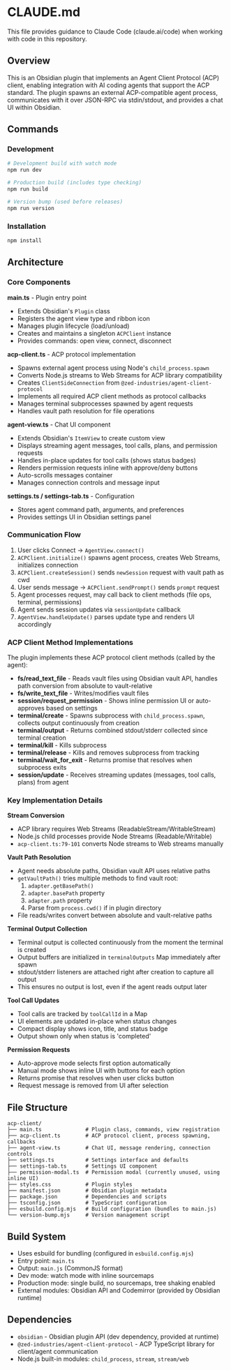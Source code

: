 # CLAUDE.md

This file provides guidance to Claude Code (claude.ai/code) when working with code in this repository.

## Overview

This is an Obsidian plugin that implements an Agent Client Protocol (ACP) client, enabling integration with AI coding agents that support the ACP standard. The plugin spawns an external ACP-compatible agent process, communicates with it over JSON-RPC via stdin/stdout, and provides a chat UI within Obsidian.

## Commands

### Development
```bash
# Development build with watch mode
npm run dev

# Production build (includes type checking)
npm run build

# Version bump (used before releases)
npm run version
```

### Installation
```bash
npm install
```

## Architecture

### Core Components

**main.ts** - Plugin entry point
- Extends Obsidian's `Plugin` class
- Registers the agent view type and ribbon icon
- Manages plugin lifecycle (load/unload)
- Creates and maintains a singleton `ACPClient` instance
- Provides commands: open view, connect, disconnect

**acp-client.ts** - ACP protocol implementation
- Spawns external agent process using Node's `child_process.spawn`
- Converts Node.js streams to Web Streams for ACP library compatibility
- Creates `ClientSideConnection` from `@zed-industries/agent-client-protocol`
- Implements all required ACP client methods as protocol callbacks
- Manages terminal subprocesses spawned by agent requests
- Handles vault path resolution for file operations

**agent-view.ts** - Chat UI component
- Extends Obsidian's `ItemView` to create custom view
- Displays streaming agent messages, tool calls, plans, and permission requests
- Handles in-place updates for tool calls (shows status badges)
- Renders permission requests inline with approve/deny buttons
- Auto-scrolls messages container
- Manages connection controls and message input

**settings.ts / settings-tab.ts** - Configuration
- Stores agent command path, arguments, and preferences
- Provides settings UI in Obsidian settings panel

### Communication Flow

1. User clicks Connect → `AgentView.connect()`
2. `ACPClient.initialize()` spawns agent process, creates Web Streams, initializes connection
3. `ACPClient.createSession()` sends `newSession` request with vault path as cwd
4. User sends message → `ACPClient.sendPrompt()` sends `prompt` request
5. Agent processes request, may call back to client methods (file ops, terminal, permissions)
6. Agent sends session updates via `sessionUpdate` callback
7. `AgentView.handleUpdate()` parses update type and renders UI accordingly

### ACP Client Method Implementations

The plugin implements these ACP protocol client methods (called by the agent):

- **fs/read_text_file** - Reads vault files using Obsidian vault API, handles path conversion from absolute to vault-relative
- **fs/write_text_file** - Writes/modifies vault files
- **session/request_permission** - Shows inline permission UI or auto-approves based on settings
- **terminal/create** - Spawns subprocess with `child_process.spawn`, collects output continuously from creation
- **terminal/output** - Returns combined stdout/stderr collected since terminal creation
- **terminal/kill** - Kills subprocess
- **terminal/release** - Kills and removes subprocess from tracking
- **terminal/wait_for_exit** - Returns promise that resolves when subprocess exits
- **session/update** - Receives streaming updates (messages, tool calls, plans) from agent

### Key Implementation Details

**Stream Conversion**
- ACP library requires Web Streams (ReadableStream/WritableStream)
- Node.js child processes provide Node Streams (Readable/Writable)
- `acp-client.ts:79-101` converts Node streams to Web streams manually

**Vault Path Resolution**
- Agent needs absolute paths, Obsidian vault API uses relative paths
- `getVaultPath()` tries multiple methods to find vault root:
  1. `adapter.getBasePath()`
  2. `adapter.basePath` property
  3. `adapter.path` property
  4. Parse from `process.cwd()` if in plugin directory
- File reads/writes convert between absolute and vault-relative paths

**Terminal Output Collection**
- Terminal output is collected continuously from the moment the terminal is created
- Output buffers are initialized in `terminalOutputs` Map immediately after spawn
- stdout/stderr listeners are attached right after creation to capture all output
- This ensures no output is lost, even if the agent reads output later

**Tool Call Updates**
- Tool calls are tracked by `toolCallId` in a Map
- UI elements are updated in-place when status changes
- Compact display shows icon, title, and status badge
- Output shown only when status is 'completed'

**Permission Requests**
- Auto-approve mode selects first option automatically
- Manual mode shows inline UI with buttons for each option
- Returns promise that resolves when user clicks button
- Request message is removed from UI after selection

## File Structure

```
acp-client/
├── main.ts              # Plugin class, commands, view registration
├── acp-client.ts        # ACP protocol client, process spawning, callbacks
├── agent-view.ts        # Chat UI, message rendering, connection controls
├── settings.ts          # Settings interface and defaults
├── settings-tab.ts      # Settings UI component
├── permission-modal.ts  # Permission modal (currently unused, using inline UI)
├── styles.css           # Plugin styles
├── manifest.json        # Obsidian plugin metadata
├── package.json         # Dependencies and scripts
├── tsconfig.json        # TypeScript configuration
├── esbuild.config.mjs   # Build configuration (bundles to main.js)
└── version-bump.mjs     # Version management script
```

## Build System

- Uses esbuild for bundling (configured in `esbuild.config.mjs`)
- Entry point: `main.ts`
- Output: `main.js` (CommonJS format)
- Dev mode: watch mode with inline sourcemaps
- Production mode: single build, no sourcemaps, tree shaking enabled
- External modules: Obsidian API and Codemirror (provided by Obsidian runtime)

## Dependencies

- `obsidian` - Obsidian plugin API (dev dependency, provided at runtime)
- `@zed-industries/agent-client-protocol` - ACP TypeScript library for client/agent communication
- Node.js built-in modules: `child_process`, `stream`, `stream/web`
